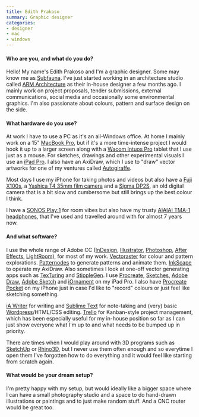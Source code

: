 ```yaml
---
title: Edith Prakoso
summary: Graphic designer
categories:
- designer
- mac
- windows
---
```


#### Who are you, and what do you do?

Hello! My name's Edith Prakoso and I'm a graphic designer. Some may know me as [Subfauna](https://www.instagram.com/subfauna "Edith's Instagram account."). I've just started working in an architecture studio called [ARM Architecture](http://www.armarchitecture.com.au/ "An Australian architecture and design firm.") as their in-house designer a few months ago. I mainly work on project proposals, tender submissions, external communications, social media and occasionally some environmental graphics. I'm also passionate about colours, pattern and surface design on the side. 

#### What hardware do you use?

At work I have to use a PC as it's an all-Windows office. At home I mainly work on a 15" [MacBook Pro][macbook-pro], but if it's a more time-intense project I would hook it up to a larger screen along with a [Wacom Intuos Pro][intuos-pro] tablet that I use just as a mouse. For sketches, drawings and other experimental visuals I use an [iPad Pro][ipad-pro]. I also have an AxiDraw, which I use to "draw" vector artworks for one of my ventures called [Autogiraffe](https://www.instagram.com/autogiraffe "Edith's generative art Instagram account."). 

Most days I use my iPhone for taking photos and videos but also have a [Fuji X100s][x100s], a [Yashica T4 35mm film camera][yashica-t4] and a [Sigma DP2S][dp2s], an old digital camera that is a bit slow and cumbersome but still brings up the best colour I think. 

I have a [SONOS Play:1][play-1] for room vibes but also have my trusty [AIAIAI TMA-1 headphones][tma-1], that I've used and travelled around with for almost 7 years now.

#### And what software?

I use the whole range of Adobe CC ([InDesign][], [Illustrator][], [Photoshop][], [After Effects][after-effects], [LightRoom][]), for most of my work. [Vectoraster][] for colour and pattern explorations. [Patternodes][] to generate patterns and animate them. [InkScape][] to operate my AxiDraw. Also sometimes I look at one-off vector generating apps such as [TexTuring][] and [StippleGen][]. I use [Procreate][procreate-ios], [Sketches][tayasui-sketches-pro-ios], [Adobe Draw][illustrator-draw-ios], [Adobe Sketch][photoshop-sketch-ios] and [iOrnament][iornament-ios] on my iPad Pro. I also have [Procreate Pocket][procreate-pocket-ios] on my iPhone just in case I'd like to "record" colours or just feel like sketching something. 

[iA Writer][ia-writer] for writing and [Sublime Text][sublime-text] for note-taking and (very) basic [Wordpress][]/HTML/CSS editing. [Trello][] for Kanban-style project management, which has been especially useful for my in-house position so far as I can just show everyone what I'm up to and what needs to be bumped up in priority. 

There are times when I would play around with 3D programs such as [SketchUp][] or [Rhino3D][rhino], but I never use them often enough and so everytime I open them I've forgotten how to do everything and it would feel like starting from scratch again.

#### What would be your dream setup?

I'm pretty happy with my setup, but would ideally like a bigger space where I can have a small photography studio and a space to do hand-drawn illustrations or paintings and to just make random stuff. And a CNC router would be great too.

[dp2s]: http://sigma-dp.com/DP2s/main.html "A 14.06 megapixel digital camera."
[intuos-pro]: https://www.wacom.com/en-ca/products/pen-tablets/intuos-pro-medium "A drawing tablet with multi-touch support."
[ipad-pro]: https://en.wikipedia.org/wiki/IPad_Pro "An iOS tablet."
[macbook-pro]: https://www.apple.com/macbook-pro/ "A laptop."
[play-1]: http://www.sonos.com/shop/play1 "A wireless speaker."
[tma-1]: https://www.aiaiai.dk/store/headphones/tma-1 "DJ headphones."
[x100s]: http://www.fujifilm.com/products/digital_cameras/x/fujifilm_x100s/ "A 16 megapixel digital camera."
[yashica-t4]: http://camerapedia.wikia.com/wiki/Yashica_T4 "A 35mm compact film camera."
[after-effects]: https://www.adobe.com/products/aftereffects.html "Motion graphics and video editing software."
[ia-writer]: https://ia.net/writer/updates/ia-writer-for-mac "A full-screen writing tool for the Mac."
[illustrator-draw-ios]: https://itunes.apple.com/au/app/adobe-illustrator-draw-scalable/id911156590 "A vector drawing app."
[illustrator]: https://www.adobe.com/products/illustrator.html "A vector graphics editor."
[indesign]: https://www.adobe.com/products/indesign.html "A desktop/web publishing application."
[inkscape]: https://inkscape.org/en/ "An open-source vector graphics program."
[iornament-ios]: http://www.science-to-touch.com/en/iOrnament.html "An app for drawing geometric art."
[lightroom]: https://www.adobe.com/products/photoshop-lightroom.html "Photo management and editing software."
[patternodes]: https://www.lostminds.com/patternodes2/ "Software for creating vector patterns."
[photoshop-sketch-ios]: https://itunes.apple.com/us/app/adobe-photoshop-sketch/id839085644 "A drawing and illustration app."
[photoshop]: https://www.adobe.com/products/photoshop.html "A bitmap image editor."
[procreate-ios]: https://itunes.apple.com/us/app/procreate/id425073498 "A powerful illustration app."
[procreate-pocket-ios]: https://itunes.apple.com/us/app/procreate-pocket/id916366645 "A sketching app."
[rhino]: https://www.rhino3d.com/ "3D modelling software."
[sketchup]: https://www.sketchup.com/ "3D modeling software."
[stipplegen]: https://wiki.evilmadscientist.com/StippleGen "Software for creating stipple art."
[sublime-text]: http://www.sublimetext.com/ "A coder's text editor."
[tayasui-sketches-pro-ios]: https://itunes.apple.com/us/app/tayasui-sketches-pro/id671867510 "A drawing app."
[texturing]: http://ivan-murit.fr/works.php?w=texturing "Dithering software."
[trello]: https://trello.com/ "A project management service."
[vectoraster]: https://lostminds.com/vectoraster7/ "Raster pattern software."
[wordpress]: https://wordpress.com/ "Weblog publishing software."
